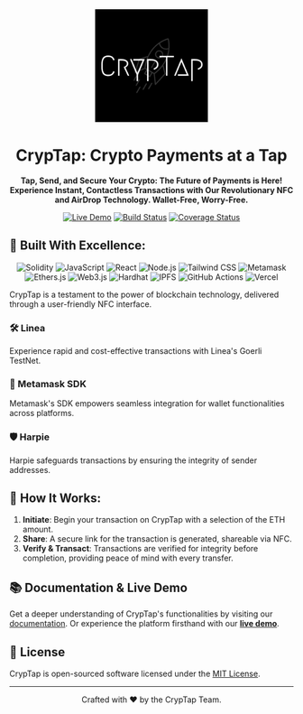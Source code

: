 <div align="center">

<img src="CrypTap.png" alt="CrypTap Logo" width="200"/>

#  CrypTap: Crypto Payments at a Tap 

**Tap, Send, and Secure Your Crypto: The Future of Payments is Here! Experience Instant, Contactless Transactions with Our Revolutionary NFC and AirDrop Technology. Wallet-Free, Worry-Free.**

[![Live Demo](https://img.shields.io/badge/Live-Demo-brightgreen)](https://ethdenver-smoky.vercel.app/)
[![Build Status](https://img.shields.io/badge/build-passing-brightgreen.svg)]()
[![Coverage Status](https://img.shields.io/badge/coverage-100%25-brightgreen.svg)]()

</div>

## 🌟 Built With Excellence:

<div align="center">

![Solidity](https://img.shields.io/badge/Solidity-363636?logo=solidity&logoColor=white)
![JavaScript](https://img.shields.io/badge/JavaScript-F7DF1E?logo=javascript&logoColor=black)
![React](https://img.shields.io/badge/React-61DAFB?logo=react&logoColor=black)
![Node.js](https://img.shields.io/badge/Node.js-43853D?logo=node.js&logoColor=white)
![Tailwind CSS](https://img.shields.io/badge/Tailwind_CSS-38B2AC?logo=tailwind-css&logoColor=white)
![Metamask](https://img.shields.io/badge/Metamask-FF6B00?logo=metamask&logoColor=white)
![Ethers.js](https://img.shields.io/badge/Ethers.js-3C3C3D?logo=ethers&logoColor=white)
![Web3.js](https://img.shields.io/badge/Web3.js-F16822?logo=web3.js&logoColor=white)
![Hardhat](https://img.shields.io/badge/Hardhat-FFDB58?logo=hardhat&logoColor=black)
![IPFS](https://img.shields.io/badge/IPFS-65C2CB?logo=ipfs&logoColor=white)
![GitHub Actions](https://img.shields.io/badge/GitHub_Actions-2088FF?logo=github-actions&logoColor=white)
![Vercel](https://img.shields.io/badge/Vercel-000000?logo=vercel&logoColor=white)

</div>

CrypTap is a testament to the power of blockchain technology, delivered through a user-friendly NFC interface.

### 🛠 Linea
Experience rapid and cost-effective transactions with Linea's Goerli TestNet.

### 🔐 Metamask SDK
Metamask's SDK empowers seamless integration for wallet functionalities across platforms.

### 🛡 Harpie
Harpie safeguards transactions by ensuring the integrity of sender addresses.

## 🚀 How It Works:

1. **Initiate**: Begin your transaction on CrypTap with a selection of the ETH amount.
2. **Share**: A secure link for the transaction is generated, shareable via NFC.
3. **Verify & Transact**: Transactions are verified for integrity before completion, providing peace of mind with every transfer.

## 📚 Documentation & Live Demo

Get a deeper understanding of CrypTap's functionalities by visiting our [documentation](https://link_to_your_documentation). Or experience the platform firsthand with our [**live demo**](https://ethdenver-smoky.vercel.app/).

## 📝 License

CrypTap is open-sourced software licensed under the [MIT License](https://opensource.org/licenses/MIT).

---

<div align="center">

Crafted with ❤️ by the CrypTap Team.

</div>

